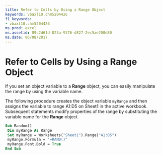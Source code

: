 ```yaml
---
title: Refer to Cells by Using a Range Object
keywords: vbaxl10.chm5204426
f1_keywords:
- vbaxl10.chm5204426
ms.prod: excel
ms.assetid: 89c2d61d-823a-9376-d827-2ec5ae200d80
ms.date: 06/08/2017
---
```



# Refer to Cells by Using a Range Object

If you set an object variable to a  **Range** object, you can easily manipulate the range by using the variable name.

The following procedure creates the object variable  `myRange` and then assigns the variable to range A1:D5 on Sheet1 in the active workbook. Subsequent statements modify properties of the range by substituting the variable name for the **Range** object.



```vb
Sub Random() 
 Dim myRange As Range 
 Set myRange = Worksheets("Sheet1").Range("A1:D5") 
 myRange.Formula = "=RAND()" 
 myRange.Font.Bold = True 
End Sub
```


